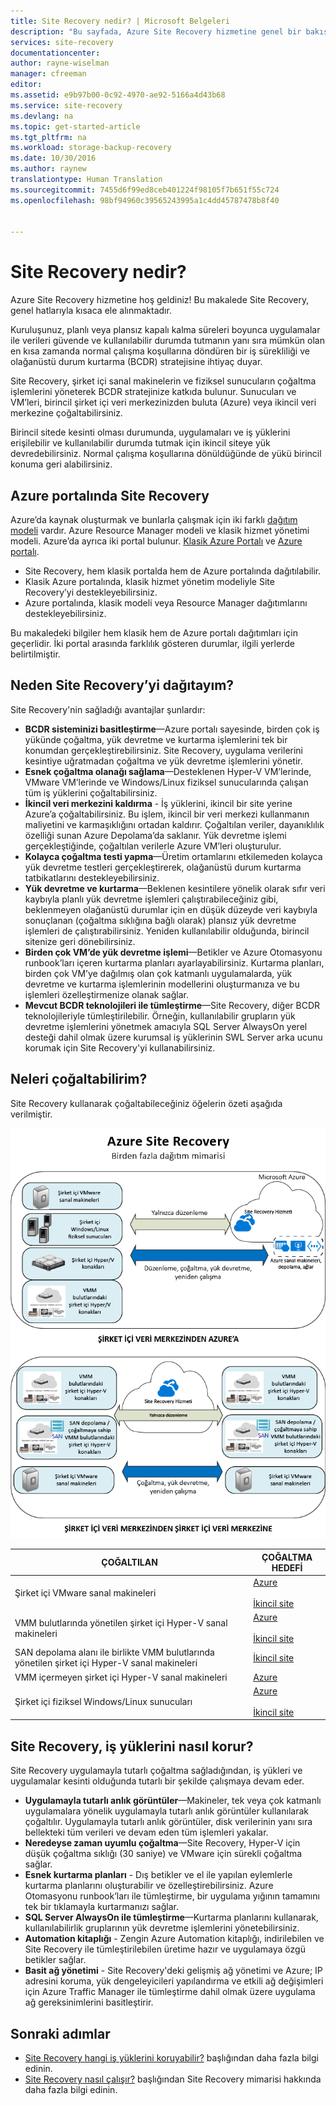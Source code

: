 ```yaml
---
title: Site Recovery nedir? | Microsoft Belgeleri
description: "Bu sayfada, Azure Site Recovery hizmetine genel bir bakış sağlanmış ve dağıtım senaryoları özetlenmiştir."
services: site-recovery
documentationcenter: 
author: rayne-wiselman
manager: cfreeman
editor: 
ms.assetid: e9b97b00-0c92-4970-ae92-5166a4d43b68
ms.service: site-recovery
ms.devlang: na
ms.topic: get-started-article
ms.tgt_pltfrm: na
ms.workload: storage-backup-recovery
ms.date: 10/30/2016
ms.author: raynew
translationtype: Human Translation
ms.sourcegitcommit: 7455d6f99ed8ceb401224f98105f7b651f55c724
ms.openlocfilehash: 98bf94960c39565243995a1c4dd45787478b8f40


---
```

# <a name="what-is-site-recovery"></a>Site Recovery nedir?
Azure Site Recovery hizmetine hoş geldiniz! Bu makalede Site Recovery, genel hatlarıyla kısaca ele alınmaktadır.

Kuruluşunuz, planlı veya plansız kapalı kalma süreleri boyunca uygulamalar ile verileri güvende ve kullanılabilir durumda tutmanın yanı sıra mümkün olan en kısa zamanda normal çalışma koşullarına döndüren bir iş sürekliliği ve olağanüstü durum kurtarma (BCDR) stratejisine ihtiyaç duyar.

Site Recovery, şirket içi sanal makinelerin ve fiziksel sunucuların çoğaltma işlemlerini yöneterek BCDR stratejinize katkıda bulunur. Sunucuları ve VM’leri, birincil şirket içi veri merkezinizden buluta (Azure) veya ikincil veri merkezine çoğaltabilirsiniz.

Birincil sitede kesinti olması durumunda, uygulamaları ve iş yüklerini erişilebilir ve kullanılabilir durumda tutmak için ikincil siteye yük devredebilirsiniz. Normal çalışma koşullarına dönüldüğünde de yükü birincil konuma geri alabilirsiniz.

## <a name="site-recovery-in-the-azure-portal"></a>Azure portalında Site Recovery
Azure’da kaynak oluşturmak ve bunlarla çalışmak için iki farklı [dağıtım modeli](../azure-resource-manager/resource-manager-deployment-model.md) vardır. Azure Resource Manager modeli ve klasik hizmet yönetimi modeli. Azure’da ayrıca iki portal bulunur. [Klasik Azure Portalı](https://manage.windowsazure.com/) ve [Azure portalı](https://portal.azure.com).

* Site Recovery, hem klasik portalda hem de Azure portalında dağıtılabilir.
* Klasik Azure portalında, klasik hizmet yönetim modeliyle Site Recovery’yi destekleyebilirsiniz.
* Azure portalında, klasik modeli veya Resource Manager dağıtımlarını destekleyebilirsiniz.

Bu makaledeki bilgiler hem klasik hem de Azure portalı dağıtımları için geçerlidir. İki portal arasında farklılık gösteren durumlar, ilgili yerlerde belirtilmiştir.

## <a name="why-deploy-site-recovery"></a>Neden Site Recovery’yi dağıtayım?
Site Recovery'nin sağladığı avantajlar şunlardır:

* **BCDR sisteminizi basitleştirme**—Azure portalı sayesinde, birden çok iş yükünde çoğaltma, yük devretme ve kurtarma işlemlerini tek bir konumdan gerçekleştirebilirsiniz. Site Recovery, uygulama verilerini kesintiye uğratmadan çoğaltma ve yük devretme işlemlerini yönetir.
* **Esnek çoğaltma olanağı sağlama**—Desteklenen Hyper-V VM’lerinde, VMware VM’lerinde ve Windows/Linux fiziksel sunucularında çalışan tüm iş yüklerini çoğaltabilirsiniz.
* **İkincil veri merkezini kaldırma** - İş yüklerini, ikincil bir site yerine Azure’a çoğaltabilirsiniz. Bu işlem, ikincil bir veri merkezi kullanmanın maliyetini ve karmaşıklığını ortadan kaldırır. Çoğaltılan veriler, dayanıklılık özelliği sunan Azure Depolama’da saklanır. Yük devretme işlemi gerçekleştiğinde, çoğaltılan verilerle Azure VM’leri oluşturulur.
* **Kolayca çoğaltma testi yapma**—Üretim ortamlarını etkilemeden kolayca yük devretme testleri gerçekleştirerek, olağanüstü durum kurtarma tatbikatlarını destekleyebilirsiniz.
* **Yük devretme ve kurtarma**—Beklenen kesintilere yönelik olarak sıfır veri kaybıyla planlı yük devretme işlemleri çalıştırabileceğiniz gibi, beklenmeyen olağanüstü durumlar için en düşük düzeyde veri kaybıyla sonuçlanan (çoğaltma sıklığına bağlı olarak) plansız yük devretme işlemleri de çalıştırabilirsiniz. Yeniden kullanılabilir olduğunda, birincil sitenize geri dönebilirsiniz.
* **Birden çok VM’de yük devretme işlemi**—Betikler ve Azure Otomasyonu runbook’ları içeren kurtarma planları ayarlayabilirsiniz. Kurtarma planları, birden çok VM’ye dağılmış olan çok katmanlı uygulamalarda, yük devretme ve kurtarma işlemlerinin modellerini oluşturmanıza ve bu işlemleri özelleştirmenize olanak sağlar.
* **Mevcut BCDR teknolojileri ile tümleştirme**—Site Recovery, diğer BCDR teknolojileriyle tümleştirilebilir. Örneğin, kullanılabilir grupların yük devretme işlemlerini yönetmek amacıyla SQL Server AlwaysOn yerel desteği dahil olmak üzere kurumsal iş yüklerinin SWL Server arka ucunu korumak için Site Recovery'yi kullanabilirsiniz.

## <a name="what-can-i-replicate"></a>Neleri çoğaltabilirim?
Site Recovery kullanarak çoğaltabileceğiniz öğelerin özeti aşağıda verilmiştir.

![Şirket içinden şirket içine](./media/site-recovery-overview/asr-overview-graphic.png)

| **ÇOĞALTILAN** | **ÇOĞALTMA HEDEFİ** |
| --- | --- |
| Şirket içi VMware sanal makineleri |[Azure](site-recovery-vmware-to-azure-classic.md)<br/><br/> [İkincil site](site-recovery-vmware-to-vmware.md) |
| VMM bulutlarında yönetilen şirket içi Hyper-V sanal makineleri |[Azure](site-recovery-vmm-to-azure.md)<br/><br/> [İkincil site](site-recovery-vmm-to-vmm.md) |
| SAN depolama alanı ile birlikte VMM bulutlarında yönetilen şirket içi Hyper-V sanal makineleri |[İkincil site](site-recovery-vmm-san.md) |
| VMM içermeyen şirket içi Hyper-V sanal makineleri |[Azure](site-recovery-hyper-v-site-to-azure.md) |
| Şirket içi fiziksel Windows/Linux sunucuları |[Azure](site-recovery-vmware-to-azure-classic.md)<br/><br/> [İkincil site](site-recovery-vmware-to-vmware.md) |

## <a name="how-does-site-recovery-protect-workloads"></a>Site Recovery, iş yüklerini nasıl korur?
Site Recovery uygulamayla tutarlı çoğaltma sağladığından, iş yükleri ve uygulamalar kesinti olduğunda tutarlı bir şekilde çalışmaya devam eder.

* **Uygulamayla tutarlı anlık görüntüler**—Makineler, tek veya çok katmanlı uygulamalara yönelik uygulamayla tutarlı anlık görüntüler kullanılarak çoğaltılır. Uygulamayla tutarlı anlık görüntüler, disk verilerinin yanı sıra bellekteki tüm verileri ve devam eden tüm işlemleri yakalar.
* **Neredeyse zaman uyumlu çoğaltma**—Site Recovery, Hyper-V için düşük çoğaltma sıklığı (30 saniye) ve VMware için sürekli çoğaltma sağlar.
* **Esnek kurtarma planları** - Dış betikler ve el ile yapılan eylemlerle kurtarma planlarını oluşturabilir ve özelleştirebilirsiniz. Azure Otomasyonu runbook’ları ile tümleştirme, bir uygulama yığının tamamını tek bir tıklamayla kurtarmanızı sağlar.
* **SQL Server AlwaysOn ile tümleştirme**—Kurtarma planlarını kullanarak, kullanılabilirlik gruplarının yük devretme işlemlerini yönetebilirsiniz.
* **Automation kitaplığı** - Zengin Azure Automation kitaplığı, indirilebilen ve Site Recovery ile tümleştirilebilen üretime hazır ve uygulamaya özgü betikler sağlar.
* **Basit ağ yönetimi** - Site Recovery'deki gelişmiş ağ yönetimi ve Azure; IP adresini koruma, yük dengeleyicileri yapılandırma ve etkili ağ değişimleri için Azure Traffic Manager ile tümleştirme dahil olmak üzere uygulama ağ gereksinimlerini basitleştirir.

## <a name="next-steps"></a>Sonraki adımlar
* [Site Recovery hangi iş yüklerini koruyabilir?](site-recovery-workload.md) başlığından daha fazla bilgi edinin.
* [Site Recovery nasıl çalışır?](site-recovery-components.md) başlığından Site Recovery mimarisi hakkında daha fazla bilgi edinin.




<!--HONumber=Nov16_HO4-->



